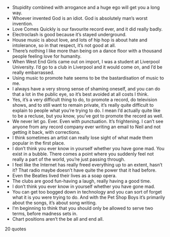  - Stupidity combined with arrogance and a huge ego will get you a long way.
 - Whoever invented God is an idiot. God is absolutely man’s worst invention.
 - Love Comes Quickly is our favourite record ever, and it did really badly.
 - Electroclash is good because it’s stayed underground.
 - House music is about love, and lots of hip hop is about hate and intolerance, so in that respect, it’s not good at all.
 - There’s nothing I like more than being on a dance floor with a thousand people feeling love for humanity.
 - When West End Girls came out on import, I was a student at Liverpool University. I’d go to a club in Liverpool and it would come on, and I’d be really embarrassed.
 - Using music to promote hate seems to be the bastardisation of music to me.
 - I always have a very strong sense of shaming oneself, and you can do that a lot in the public eye, so it’s best avoided at all costs I think.
 - Yes, it’s a very difficult thing to do, to promote a record, do television shows, and to still want to remain private, it’s really quite difficult to explain to people what you’re trying to do. I mean I’d actually quite like to be a recluse, but you know, you’ve got to promote the record as well.
 - We never let go. Ever. Even with punctuation. It’s frightening. I can’t see anyone from any record company ever writing an email to Neil and not getting it back, with corrections.
 - I think sometimes an artist can really lose sight of what made them popular in the first place.
 - I don’t think you ever know in yourself whether you have gone mad. You exist in a bubble. There comes a point where you suddenly feel not really a part of the world, you’re just passing through.
 - I feel like the Internet has really freed everything up to an extent, hasn’t it? That radio maybe doesn’t have quite the power that it had before.
 - Even the Beatles lived their lives as a soap opera.
 - The clubs are good fun-having a laugh, really having a good time.
 - I don’t think you ever know in yourself whether you have gone mad.
 - You can get too bogged down in technology and you can sort of forget what it is you were trying to do. And with the Pet Shop Boys it’s primarily about the songs, it’s about song writing.
 - I’m beginning to think that you should only be allowed to serve two terms, before madness sets in.
 - Chart positions aren’t the be all and end all.

20 quotes